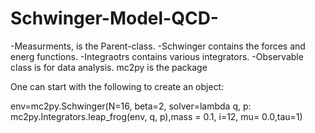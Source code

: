 # Schwinger-Model-QCD-
-Measurments, is the Parent-class.
-Schwinger contains the forces and energ functions.
-Integraotrs contains various integrators.
-Observable class is for data analysis.
mc2py is the package

One can start with the following to create an object:

env=mc2py.Schwinger(N=16, beta=2, solver=lambda q, p: mc2py.Integrators.leap_frog(env, q, p),mass = 0.1, i=12, mu= 0.0,tau=1)
